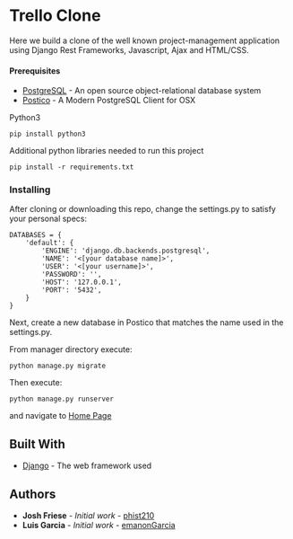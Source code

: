 
# Trello Clone

Here we build a clone of the well known project-management application using Django Rest Frameworks,
Javascript, Ajax and HTML/CSS.


#### Prerequisites

* [PostgreSQL](https://www.postgresql.org/download/) - An open source object-relational database system
* [Postico](https://eggerapps.at/postico/) - A Modern PostgreSQL Client for OSX

Python3

```
pip install python3
```

Additional python libraries needed to run this project

```
pip install -r requirements.txt
```


### Installing

After cloning or downloading this repo, change the settings.py to satisfy your personal specs:

```
DATABASES = {
    'default': {
        'ENGINE': 'django.db.backends.postgresql',
        'NAME': '<[your database name]>',
        'USER': '<[your username]>',
        'PASSWORD': '',
        'HOST': '127.0.0.1',
        'PORT': '5432',
    }
}
```

Next, create a new database in Postico that matches the name used in the settings.py.

From manager directory execute:

```
python manage.py migrate
```

Then execute:

```
python manage.py runserver
```

and navigate to [Home Page](http://localhost:8000/kanban/)

## Built With

* [Django](https://www.djangoproject.com/) - The web framework used

## Authors

* **Josh Friese** - *Initial work* - [phist210](https://github.com/phist210/)
* **Luis Garcia** - *Initial work* - [emanonGarcia](https://github.com/emanongarcia)
